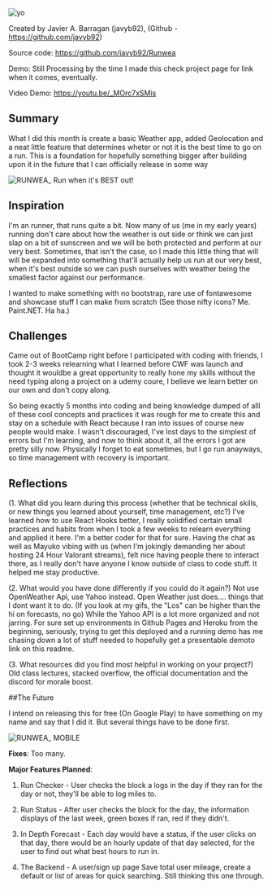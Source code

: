 ![yo](https://user-images.githubusercontent.com/59591116/83314228-1c222480-a1df-11ea-85f3-fce07852c203.png)

Created by Javier A. Barragan (javyb92), (Github - https://github.com/javyb92)

Source code: https://github.com/javyb92/Runwea

Demo: Still Processing by the time I made this check project page for link when it comes, eventually.

Video Demo: https://youtu.be/_MOrc7xSMis


## Summary

What I did this month is create a basic Weather app, added Geolocation and a neat little feature that determines wheter or not it is the best time
to go on a run. This is a foundation for hopefully something bigger after building upon it in the future that I can officially release in some way 


![RUNWEA_ Run when it's BEST out!](https://user-images.githubusercontent.com/59591116/83313741-175c7100-a1dd-11ea-96b0-abd23c9a7cce.gif)

## Inspiration

I'm an runner, that runs quite a bit. Now many of us (me in my early years) running don't care about how the weather is out side or think we can just slap on a bit of 
sunscreen and we will be both protected and perform at our very best. Sometimes, that isn't the case, so I  made this little thing that will
will be expanded into something that'll actually help us run at our very best, when it's best outside so we can push ourselves with weather
being the smallest factor against our performance.

I wanted to make something with no bootstrap, rare use of fontawesome and showcase stuff I can make from scratch (See those nifty icons? Me. Paint.NET. Ha ha.)

## Challenges

Came out of BootCamp right before I participated with coding with friends, I took 2-3 weeks relearning what I learned before CWF was launch and thought it wouldbe a great opportunity 
to really hone my skills without the need typing along a project on a udemy coure, I believe we learn better on our own and don't copy along.

So being exactly 5 months into coding and being knowledge dumped of alll of these cool concepts and practices it was rough for me to create this
and stay on a schedule with React because I ran into issues of course new people would make. I wasn't discouraged, I've lost days to the simplest of errors but I'm learning, and now to think about it, 
all the errors I got are pretty silly now. Physically I forget to eat sometimes, but I go run anayways, so time management with recovery is important.

## Reflections

(1. What did you learn during this process (whether that be technical skills, or new things you learned about yourself, time management, etc?)
I've learned how to use React Hooks better, I really solidified certain small practices and habits from when I took a few weeks to relearn everything and applied it here. I'm a better
coder for that for sure. Having the chat as well as Mayuko vibing with us (when I'm jokingly demanding her about hosting 24 Hour Valorant streams), felt nice
having people there to interact there, as I really don't have anyone I know outside of class to code stuff. It helped me stay productive.

(2. What would you have done differently if you could do it again?)
Not use OpenWeather Api, use Yahoo instead. Open Weather just does.... things that I dont want it to do. (If you look at my gifs, the "Los" can be higher than the hi on forecasts, no go)
While the Yahoo API is a lot more organized and not jarring. For sure set up environments in Github Pages and Heroku from the beginning, seriously, trying to
get this deployed and a running demo has me chasing down a lot of stuff needed to hopefully get a presentable demoto link on this readme.

(3. What resources did you find most helpful in working on your project?)
Old class lectures, stacked overflow, the official documentation and the discord for morale boost.

##The Future

I intend on releasing this for free (On Google Play) to have something on my name and say that I did it. But several things have to be done first.

![RUNWEA_ MOBILE](https://user-images.githubusercontent.com/59591116/83313892-b8e3c280-a1dd-11ea-879b-cecc9f60b0ae.gif)

<b>Fixes</b>: Too many. 

<b>Major Features Planned</b>:

1) Run Checker - User checks the block a logs in the day if they ran for the day or not, they'll be able to log miles to.

2) Run Status - After user checks the block for the day, the information displays of the last week, green boxes if ran, red if they didn't.

3) In Depth Forecast - Each day would have a status, if the user clicks on that day, there would be an hourly update of that day selected, for the user to find out what best hours to run in.

4) The Backend - A user/sign up page Save total user mileage, create a default or list of areas for quick searching. Still thinking this one through.

